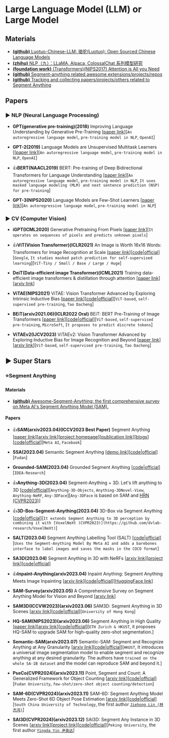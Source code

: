 # Large Language Model (LLM) or Large Model

## Materials

* [**(github)** Luotuo-Chinese-LLM: 骆驼(Luotuo): Open Sourced Chinese Language Models](https://github.com/LC1332/Luotuo-Chinese-LLM)
* [**(zhihu)** NLP（九）：LLaMA, Alpaca, ColossalChat 系列模型研究](https://zhuanlan.zhihu.com/p/618695885)
* [**(foundation work)** (Transformers)(NIPS2017) Attention is All you Need](https://proceedings.neurips.cc/paper_files/paper/2017/hash/3f5ee243547dee91fbd053c1c4a845aa-Abstract.html)
* [**(github)** Segment-anything related awesome extensions/projects/repos](https://github.com/JerryX1110/awesome-segment-anything-extensions)
* [**(github)** Tracking and collecting papers/projects/others related to Segment Anything](https://github.com/Hedlen/awesome-segment-anything)

## Papers

### ▶ NLP (Neural Language Processing)

* **GPT(generative pre-training)(2018)** Improving Language Understanding by Generative Pre-Training [[paper link](https://www.cs.ubc.ca/~amuham01/LING530/papers/radford2018improving.pdf)][`An autoregressive language model`, `pre-training model in NLP`, `OpenAI`]

* **GPT-2(2019)** Language Models are Unsupervised Multitask Learners [[[paper link](https://cs.brown.edu/courses/csci1460/assets/papers/language_models_are_unsupervised_multitask_learners.pdf)][`An autoregressive language model`, `pre-training model in NLP`, `OpenAI`]

* 👍**BERT(NAACL2019)** BERT: Pre-training of Deep Bidirectional Transformers for Language Understanding [[paper link](https://arxiv.org/abs/1810.04805)][`An autoregressive language model`, `pre-training model in NLP`, `It uses masked language modeling (MLM) and next sentence prediction (NSP) for pre-training`]

* **GPT-3(NIPS2020)** Language Models are Few-Shot Learners [[paper link](https://proceedings.neurips.cc/paper/2020/hash/1457c0d6bfcb4967418bfb8ac142f64a-Abstract.html)][`An autoregressive language model`, `pre-training model in NLP`]


### ▶ CV (Computer Vision)

* **iGPT(ICML2020)** Generative Pretraining From Pixels [[paper link](http://proceedings.mlr.press/v119/chen20s.html)][`It operates on sequences of pixels and predicts unknown pixels`]

* 👍**ViT(Vision Transformer)(ICLR2021)** An Image is Worth 16x16 Words: Transformers for Image Recognition at Scale [[paper link](https://arxiv.org/abs/2010.11929)][[code|official](https://github.com/google-research/vision_transformer)][`Google`, `It studies masked patch prediction for self-supervised learning`][`ViT-Tiny / Small / Base / Large / Huge`]

* **DeiT(Data-efficient image Transformer)(ICML2021)** Training data-efficient image transformers & distillation through attention [[paper link](https://proceedings.mlr.press/v139/touvron21a)][[arxiv link](https://arxiv.org/abs/2012.12877)]

* **ViTAE(NIPS2021)** ViTAE: Vision Transformer Advanced by Exploring Intrinsic Inductive Bias [[paper link](https://proceedings.neurips.cc/paper/2021/hash/efb76cff97aaf057654ef2f38cd77d73-Abstract.html)][[code|official](https://github.com/Annbless/ViTAE)][`ViT-based`, `self-supervised pre-training`, `Tao Dacheng`]

* **BEiT(arxiv2021.06)(ICLR2022 Oral)** BEiT: BERT Pre-Training of Image Transformers [[paper link](https://arxiv.org/abs/2106.08254)][[code|official](https://github.com/microsoft/unilm/tree/master/beit)][`ViT-based`, `self-supervised pre-training`, `MicroSoft`, `It proposes to predict discrete tokens`]

* **ViTAEv2(IJCV2023)** ViTAEv2: Vision Transformer Advanced by Exploring Inductive Bias for Image Recognition and Beyond [[paper link](https://link.springer.com/article/10.1007/s11263-022-01739-w)][[arxiv link](https://arxiv.org/abs/2202.10108)][`ViT-based`, `self-supervised pre-training`, `Tao Dacheng`]


## ▶ Super Stars

### ⭐Segment Anything

#### Materials

* [**(github)** Awesome-Segment-Anything: the first comprehensive survey on Meta AI's Segment Anything Model (SAM).](https://github.com/liliu-avril/Awesome-Segment-Anything)

#### Papers

* 👍**SAM(arxiv2023.04)(ICCV2023 Best Paper)** Segment Anything [[paper link](https://openaccess.thecvf.com/content/ICCV2023/html/Kirillov_Segment_Anything_ICCV_2023_paper.html)][[arxiv link](https://arxiv.org/abs/2304.02643)][[project homepage](https://segment-anything.com/)][[publication link](https://ai.facebook.com/research/publications/segment-anything/)][[blogs](https://ai.facebook.com/blog/segment-anything-foundation-model-image-segmentation/)][[code|official](https://github.com/facebookresearch/segment-anything)][`Meta AI`, `Facebook`]

* **SSA(2023.04)** Semantic Segment Anything [[demo link](https://replicate.com/cjwbw/semantic-segment-anything)][[code|official](https://github.com/fudan-zvg/Semantic-Segment-Anything)][`Fudan`]

* **Grounded-SAM(2023.04)** Grounded Segment Anything [[code|official](https://github.com/IDEA-Research/Grounded-Segment-Anything)][`IDEA-Research`]

* 👍**Anything-3D(2023.04)** Segment-Anything + 3D. Let's lift anything to 3D [[code|official](https://github.com/Anything-of-anything/Anything-3D)][`Anything-3D-Objects`, `Anything-3DNovel-View`, `Anything-NeRF`, `Any-3DFace`][`Any-3DFace` is based on SAM and [HRN (CVPR2023)](https://younglbw.github.io/HRN-homepage/)]

* 👍**3D-Box-Segment-Anything(2023.04)** 3D-Box via Segment Anything [[code|official](https://github.com/dvlab-research/3D-Box-Segment-Anything)][`It extends Segment Anything to 3D perception by combining it with [VoxelNeXt (CVPR2023)](https://github.com/dvlab-research/VoxelNeXt)`]

* **SALT(2023.04)** Segment Anything Labelling Tool (SALT) [[code|official](https://github.com/anuragxel/salt)][`Uses the Segment-Anything Model By Meta AI and adds a barebones interface to label images and saves the masks in the COCO format`]

* **SA3D(2023.04)** Segment Anything in 3D with NeRFs [[arxiv link](https://arxiv.org/abs/2304.12308)][[project link](https://jumpat.github.io/SA3D/)][[code|official](https://github.com/Jumpat/SegmentAnythingin3D)]

* 👍**Inpaint-Anything(arxiv2023.04)** Inpaint Anything: Segment Anything Meets Image Inpainting [[arxiv link](https://arxiv.org/abs/2304.06790)][[code|official](https://github.com/geekyutao/Inpaint-Anything)][[HuggingFace link](https://huggingface.co/spaces/InpaintAI/Inpaint-Anything)]

* **SAM-Survey(arxiv2023.05)** A Comprehensive Survey on Segment Anything Model for Vision and Beyond [[arxiv link](https://arxiv.org/abs/2305.08196)]

* **SAM3D(ICCVW2023)(arxiv2023.06)** SAM3D: Segment Anything in 3D Scenes [[arxiv link](https://arxiv.org/abs/2306.03908)][[code|official](https://github.com/Pointcept/SegmentAnything3D)][`University of Hong Kong`]

* **HQ-SAM(NIPS2023)(arxiv2023.06)** Segment Anything in High Quality [[paper link](https://proceedings.neurips.cc/paper_files/paper/2023/hash/5f828e38160f31935cfe9f67503ad17c-Abstract-Conference.html)][[arxiv link](https://arxiv.org/abs/2306.01567)][[code|official](https://github.com/SysCV/SAM-HQ)][`ETH Zurich & HKUST`, it proposes HQ-SAM to upgrade SAM for high-quality zero-shot segmentation.]

* **Semantic-SAM(arxiv2023.07)** Semantic-SAM: Segment and Recognize Anything at Any Granularity [[arxiv link](https://arxiv.org/abs/2307.04767)][[code|official](https://github.com/UX-Decoder/Semantic-SAM)][`HKUST`,  It introduces a universal image segmentation model to enable segment and recognize anything at any desired granularity. The authors have `trained on the whole SA-1B dataset` and the model can reproduce SAM and beyond it.]

* **PseCo(CVPR2024)(arxiv2023.11)** Point, Segment and Count: A Generalized Framework for Object Counting [[arxiv link](https://arxiv.org/abs/2311.12386)][[code|official](https://github.com/Hzzone/PseCo)][`Fudan University`, `few-shot/zero-shot object counting/detection`]

* **SAM-6D(CVPR2024)(arxiv2023.11)** SAM-6D: Segment Anything Model Meets Zero-Shot 6D Object Pose Estimation [[arxiv link](https://arxiv.org/abs/2311.15707)][[code|official](https://github.com/JiehongLin/SAM-6D)][`South China University of Technology`, the first author [`Jiehong Lin (林杰鸿)`](https://jiehonglin.github.io/)]

* **SAI3D(CVPR2024)(arxiv2023.12)** SAI3D: Segment Any Instance in 3D Scenes [[arxiv link](https://arxiv.org/abs/2312.11557)][[project link](https://yd-yin.github.io/SAI3D/)][[code|official](https://github.com/yd-yin/SAI3D)][`Peking University`, the first author [`Yingda Yin 尹英达`](https://yd-yin.github.io/)]


